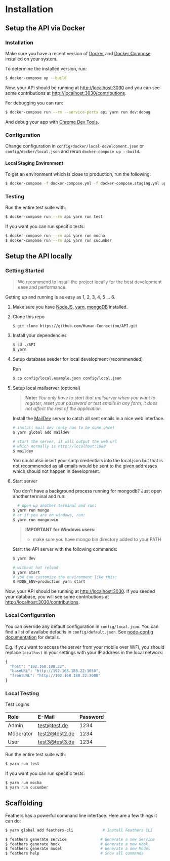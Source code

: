 # Installation

## Setup the API via Docker

### Installation

Make sure you have a recent version of [Docker](https://www.docker.com/) and [Docker Compose](https://docs.docker.com/compose/) installed on your system.  


To determine the installed version, run:  


```bash
$ docker-compose up --build
```

Now, your API should be running at [http://localhost:3030](http://localhost:3030) and you can see some contributions at [http://localhost:3030/contributions](http://localhost:3030/contributions).

For debugging you can run:

```bash
$ docker-compose run --rm --service-ports api yarn run dev:debug
```

And debug your app with [Chrome Dev Tools](chrome://inspect).

### Configuration

Change configuration in `config/docker/local-development.json` or `config/docker/local.json` and rerun `docker-compose up --build`.

#### Local Staging Environment

To get an environment which is close to production, run the following:

```bash
$ docker-compose -f docker-compose.yml -f docker-compose.staging.yml up --build
```

### Testing

Run the entire test suite with:

```bash
$ docker-compose run --rm api yarn run test
```

If you want you can run specific tests:

```bash
$ docker-compose run --rm api yarn run mocha
$ docker-compose run --rm api yarn run cucumber
```

## Setup the API locally

### Getting Started

> We recommend to install the project locally for the best development ease and performance.

Getting up and running is as easy as 1, 2, 3, 4, 5 ... 6.

1. Make sure you have [NodeJS](https://nodejs.org/), [yarn](https://yarnpkg.com), [mongoDB](https://www.mongodb.com/download-center#community) installed.
2. Clone this repo

   ```bash
   $ git clone https://github.com/Human-Connection/API.git
   ```

3. Install your dependencies

   ```bash
   $ cd ./API
   $ yarn
   ```

4. Setup database seeder for local development \(recommended\)

   Run

   ```bash
   $ cp config/local.example.json config/local.json
   ```

5. Setup local mailserver \(optional\)

   > **Note:** _You only have to start that mailserver when you want to register, reset your password or test emails in any form, it does not affect the rest of the application._

   Install the [MailDev](https://github.com/djfarrelly/MailDev) server to catch all sent emails in a nice web interface.

   ```bash
   # install mail dev (only has to be done once)
   $ yarn global add maildev

   # start the server, it will output the web url
   # which normally is http://localhost:1080
   $ maildev
   ```

   You could also insert your smtp credentials into the local.json but that is not recommended as all emails would be sent to the given addresses which should not happen in development.

6. Start server

   You don't have a background process running for mongodb? Just open another terminal and run:

   ```bash
     # open up another terminal and run:
   $ yarn run mongo
   # or if you are on windows, run:
   $ yarn run mongo:win
   ```

   > **IMPORTANT for Windows users:**
   >
   > * make sure you have mongo bin directory added to your PATH

   Start the API server with the following commands:

   ```bash
   $ yarn dev

   # without hot reload
   $ yarn start
   # you can customize the environment like this:
   $ NODE_ENV=production yarn start
   ```

Now, your API should be running at [http://localhost:3030](http://localhost:3030). If you seeded your database, you will see some contributions at [http://localhost:3030/contributions](http://localhost:3030/contributions).

### Local Configuration

You can override any default configuration in `config/local.json`. You can find a list of availabe defaults in `config/default.json`. See [node-config documentation](https://github.com/lorenwest/node-config/wiki/Configuration-Files) for details.

E.g. if you want to access the server from your mobile over WiFi, you should replace `localhost` in your settings with your IP address in the local network:

```javascript
{
  "host": "192.168.188.22",
  "baseURL": "http://192.168.188.22:3030",
  "frontURL": "http://192.168.188.22:3000"
}
```

### Local Testing

Test Logins

| Role | E-Mail | Password |
| :--- | :--- | :--- |
| Admin | test@test.de | 1234 |
| Moderator | test2@test2.de | 1234 |
| User | test3@test3.de | 1234 |

Run the entire test suite with:

```bash
$ yarn run test
```

If you want you can run specific tests:

```bash
$ yarn run mocha
$ yarn run cucumber
```

## Scaffolding

Feathers has a powerful command line interface. Here are a few things it can do:

```bash
$ yarn global add feathers-cli             # Install Feathers CLI

$ feathers generate service               # Generate a new Service
$ feathers generate hook                  # Generate a new Hook
$ feathers generate model                 # Generate a new Model
$ feathers help                           # Show all commands
```

